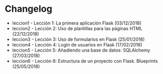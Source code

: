 # Changelog

- leccion1 - Lección 1: La primera aplicación Flask (03/12/2018)
- leccion2 - Lección 2: Uso de plantillas para las páginas HTML (22/12/2018)
- leccion3 - Lección 3: Uso de formularios en Flask (25/01/2018)
- leccion4 - Lección 4: Login de usuarios en Flask (17/02/2018)
- leccion5 - Lección 5: Añadiendo una base de datos: SQLAlchemy (27/03/2018)
- leccion6 - Lección 6: Estructura de un proyecto con Flask. Blueprints (25/05/2018)